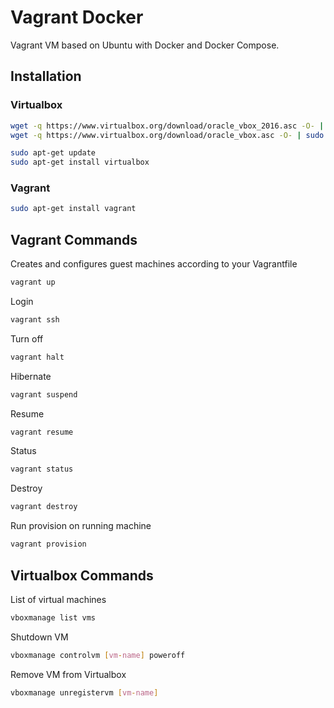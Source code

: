 # Vagrant Docker

Vagrant VM based on Ubuntu with Docker and Docker Compose.

## Installation

### Virtualbox

```bash
wget -q https://www.virtualbox.org/download/oracle_vbox_2016.asc -O- | sudo apt-key add -
wget -q https://www.virtualbox.org/download/oracle_vbox.asc -O- | sudo apt-key add -

sudo apt-get update
sudo apt-get install virtualbox
```

### Vagrant

```bash
sudo apt-get install vagrant
```

## Vagrant Commands

Creates and configures guest machines according to your Vagrantfile

```bash
vagrant up
```

Login

```bash
vagrant ssh
```

Turn off

```bash
vagrant halt
```

Hibernate

```bash
vagrant suspend
```

Resume

```bash
vagrant resume
```

Status

```bash
vagrant status
```

Destroy

```bash
vagrant destroy
```

Run provision on running machine

```bash
vagrant provision
```

## Virtualbox Commands

List of virtual machines

```bash
vboxmanage list vms
```

Shutdown VM

```bash
vboxmanage controlvm [vm-name] poweroff
```

Remove VM from Virtualbox

```bash
vboxmanage unregistervm [vm-name]
```